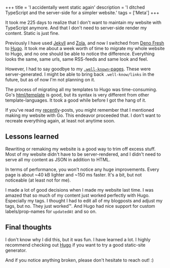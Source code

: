 +++
title = 'I accidentally went static again'
description = 'I ditched TypeScript and the server-side for a simpler website.'
tags = ['Meta']
+++

It took me 225 days to realize that I don't want to maintain my website with
TypeScript anymore. And that I don't need to server-side render my content.
Static is just fine.

Previously I have used [Jekyll] and [Zola], and now I switched from [Deno Fresh] to
[Hugo]. It took me about a week worth of time to migrate my whole website to Hugo,
and no one should be able to notice the difference. Everything looks the same,
same urls, same RSS-feeds and same look and feel.

However, I had to say goodbye to my
[`.well-known`-pages](/blog/i-added-well-known-urls-to-my-website/). These were
server-generated. I might be able to bring back `.well-know/links` in the future,
but as of now I'm not planning on it.

The process of migrating all my templates to Hugo was time-consuming. Go's
[html/template](https://pkg.go.dev/html/template) is good, but its syntax is
very different from other template-languages. It took a good while before I got
the hang of it.

If you've read my [recently](/tags/recently)-posts, you might remember that I
mentioned making my website with Go. This endeavor proceeded that. I don't want
to recreate everything again, at least not anytime soon.

## Lessons learned

Rewriting or remaking my website is a good way to trim off excess stuff. Most of
my website didn't have to be server-rendered, and I didn't need to serve all my
content as JSON in addition to HTML.

In terms of performance, you won't notice any huge improvements. Every page is
about ~40 kB lighter and ~150 ms faster. It's a bit, but not noticeable
(at least not for me).

I made a lot of good decisions when I made my website last time. I was amazed
that so much of my content just worked perfectly with Hugo. Especially my tags.
I thought I had to edit all of my blogposts and adjust my tags, but no. They
just worked™️. And Hugo had nice support for custom labels/prop-names for
`updatedAt` and so on.

## Final thoughts

I don't know why I did this, but it was fun. I have learned a lot. I highly
recommend checking out [Hugo] if you want to try a good static-site generator.

And if you notice anything broken, please don't hesitate to reach out! :)

[Jekyll]: https://jekyllrb.com/
[Zola]: https://www.getzola.org/
[Deno Fresh]: https://fresh.deno.dev/
[Hugo]: https://gohugo.io/
